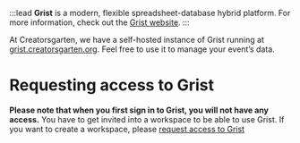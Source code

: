 :::lead
**Grist** is a modern, flexible spreadsheet-database hybrid platform. For more information, check out the [Grist website](https://www.getgrist.com/).
:::

At Creatorsgarten, we have a self-hosted instance of Grist running at [grist.creatorsgarten.org](https://grist.creatorsgarten.org/). Feel free to use it to manage your event’s data.

# Requesting access to Grist

**Please note that when you first sign in to Grist, you will not have any access.** You have to get invited into a workspace to be able to use Grist. If you want to create a workspace, please [request access to Grist](https://github.com/orgs/creatorsgarten/discussions/new?category=help&title=Grist+access+request&body=@dtinth+I+would+like+to+request+access+to+Grist+for+my+event+%3Cevent-name%3E.)
